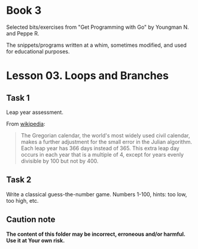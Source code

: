 # Book 3

Selected bits/exercises from "Get Programming with Go" by Youngman N. and Peppe R.

The snippets/programs written at a whim, sometimes modified, and used for educational purposes.

# Lesson 03. Loops and Branches

## Task 1

Leap year assessment.

From [wikipedia](https://en.wikipedia.org/wiki/Leap_year):

> The Gregorian calendar, the world's most widely used civil calendar, makes a further adjustment for the small error in the Julian algorithm. Each leap year has 366 days instead of 365. This extra leap day occurs in each year that is a multiple of 4, except for years evenly divisible by 100 but not by 400.

## Task 2

Write a classical guess-the-number game. Numbers 1-100, hints: too low, too high, etc.

## Caution note

**The content of this folder may be incorrect, erroneous and/or harmful. Use it at Your own risk.**

